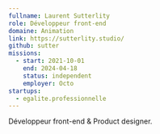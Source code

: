 ```yaml
---
fullname: Laurent Sutterlity
role: Développeur front-end
domaine: Animation
link: https://sutterlity.studio/
github: sutter
missions:
  - start: 2021-10-01
    end: 2024-04-18
    status: independent
    employer: Octo
startups:
  - egalite.professionnelle
---
```


Développeur front-end & Product designer.
